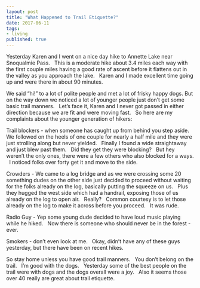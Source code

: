 ```yaml
---
layout: post
title: "What Happened to Trail Etiquette?"
date: 2017-06-11
tags: 
- living
published: true
---
```


Yesterday Karen and I went on a nice day hike to Annette Lake near Snoqualmie Pass. &nbsp; This is a moderate hike about 3.4 miles each way with the first couple miles having a good rate of ascent before it flattens out in the valley as you approach the lake. &nbsp; Karen and I made excellent time going up and were there in about 90 minutes.
 
We said “hi!” to a lot of polite people and met a lot of frisky happy dogs.  But on the way down we noticed a lot of younger people just don’t get some basic trail manners. &nbsp; Let’s face it, Karen and I never got passed in either direction because we are fit and were moving fast. &nbsp; So here are my complaints about the younger generation of hikers:
 
Trail blockers - when someone has caught up from behind you step aside. &nbsp; We followed on the heels of one couple for nearly a half mile and they were just strolling along but never yielded. &nbsp; Finally I found a wide straightaway and just blew past them. &nbsp; Did they get they were blocking? &nbsp; But hey weren’t the only ones, there were a few others who also blocked for a ways. &nbsp; I noticed folks over forty get it and move to the side.
 
Crowders - We came to a log bridge and as we were crossing some 20 something dudes on the other side just decided to proceed without waiting for the folks already on the log, basically putting the squeeze on us. &nbsp; Plus they hugged the west side which had a handrail, exposing those of us already on the log to open air. &nbsp; Really? &nbsp; Common courtesy is to let those already on the log to make it across before you proceed. &nbsp; It was rude.
 
Radio Guy - Yep some young dude decided to have loud music playing while he hiked. &nbsp; Now there is someone who should never be in the forest - ever.
 
Smokers - don’t even look at me. &nbsp; Okay, didn’t have any of these guys yesterday, but there have been on recent hikes.
 
So stay home unless you have good trail manners. &nbsp; You don’t belong on the trail. &nbsp; I’m good with the dogs. &nbsp; Yesterday some of the best people on the trail were with dogs and the dogs overall were a joy. &nbsp; Also it seems those over 40 really are great about trail etiquette.
